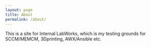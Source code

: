 ```yaml
---
layout: page
title: About
permalink: /about/
---
```


This is a site for Internal LabWorks, which is my testing grounds for SCCM/MEMCM, 3Dprinting, AWX/Ansible etc.